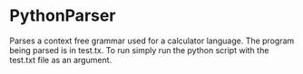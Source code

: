 # PythonParser
Parses a context free grammar used for a calculator language.
The program being parsed is in test.tx.
To run simply run the python script with the test.txt file as an argument.
